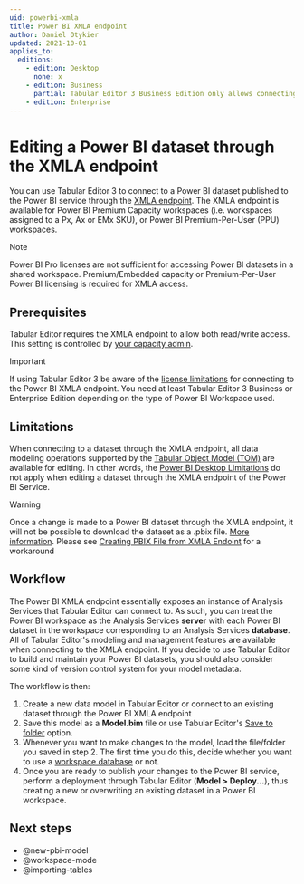 ```yaml
---
uid: powerbi-xmla
title: Power BI XMLA endpoint
author: Daniel Otykier
updated: 2021-10-01
applies_to:
  editions:
    - edition: Desktop
      none: x
    - edition: Business
      partial: Tabular Editor 3 Business Edition only allows connecting to the XMLA endpoint of Premium-Per-User (PPU) workspaces.
    - edition: Enterprise
---
```

# Editing a Power BI dataset through the XMLA endpoint

You can use Tabular Editor 3 to connect to a Power BI dataset published to the Power BI service through the [XMLA endpoint](https://docs.microsoft.com/en-us/power-bi/admin/service-premium-connect-tools). The XMLA endpoint is available for Power BI Premium Capacity workspaces (i.e. workspaces assigned to a Px, Ax or EMx SKU), or Power BI Premium-Per-User (PPU) workspaces.

> [!NOTE]
> Power BI Pro licenses are not sufficient for accessing Power BI datasets in a shared workspace. Premium/Embedded capacity or Premium-Per-User Power BI licensing is required for XMLA access.

## Prerequisites

Tabular Editor requires the XMLA endpoint to allow both read/write access. This setting is controlled by [your capacity admin](https://docs.microsoft.com/en-us/power-bi/admin/service-premium-connect-tools#enable-xmla-read-write).

> [!IMPORTANT]
> If using Tabular Editor 3 be aware of the [license limitations](xref:editions) for connecting to the Power BI XMLA endpoint. You need at least Tabular Editor 3 Business or Enterprise Edition depending on the type of Power BI Workspace used.

## Limitations

When connecting to a dataset through the XMLA endpoint, all data modeling operations supported by the [Tabular Object Model (TOM)](https://docs.microsoft.com/en-us/analysis-services/tom/introduction-to-the-tabular-object-model-tom-in-analysis-services-amo?view=asallproducts-allversions) are available for editing. In other words, the [Power BI Desktop Limitations](xref:desktop-limitations) do not apply when editing a dataset through the XMLA endpoint of the Power BI Service.

> [!WARNING]
> Once a change is made to a Power BI dataset through the XMLA endpoint, it will not be possible to download the dataset as a .pbix file. [More information](https://docs.microsoft.com/en-us/power-bi/admin/service-premium-connect-tools#power-bi-desktop-authored-datasets).
> Please see [Creating PBIX File from XMLA Endoint](xref:powerbi-xmla-pbix-workaround) for a workaround

## Workflow

The Power BI XMLA endpoint essentially exposes an instance of Analysis Services that Tabular Editor can connect to. As such, you can treat the Power BI workspace as the Analysis Services **server** with each Power BI dataset in the workspace corresponding to an Analysis Services **database**. All of Tabular Editor's modeling and management features are available when connecting to the XMLA endpoint. If you decide to use Tabular Editor to build and maintain your Power BI datasets, you should also consider some kind of version control system for your model metadata.

The workflow is then:

1. Create a new data model in Tabular Editor or connect to an existing dataset through the Power BI XMLA endpoint
2. Save this model as a **Model.bim** file or use Tabular Editor's [Save to folder](xref:save-to-folder) option.
3. Whenever you want to make changes to the model, load the file/folder you saved in step 2. The first time you do this, decide whether you want to use a [workspace database](xref:workspace-mode) or not.
4. Once you are ready to publish your changes to the Power BI service, perform a deployment through Tabular Editor (**Model > Deploy...**), thus creating a new or overwriting an existing dataset in a Power BI workspace.

## Next steps

- @new-pbi-model
- @workspace-mode
- @importing-tables